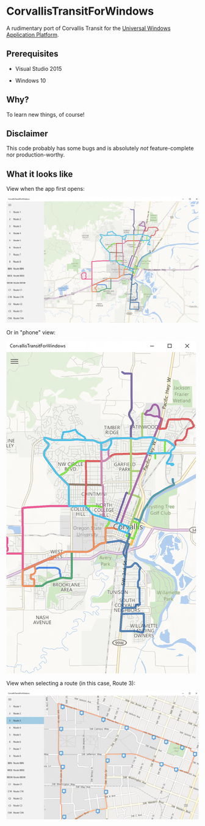 # CorvallisTransitForWindows
A rudimentary port of Corvallis Transit for the [Universal Windows Application Platform](https://msdn.microsoft.com/en-us/library/windows/apps/xaml/dn894631.aspx).

## Prerequisites

- Visual Studio 2015

- Windows 10

## Why?

To learn new things, of course!

## Disclaimer

This code probably has some bugs and is absolutely *not* feature-complete nor production-worthy.

## What it looks like

View when the app first opens:

![overall](https://raw.githubusercontent.com/cartermp/CorvallisTransitForWindows/master/CorvallisTransitForWindows/Assets/CorvallisTransitOverall.PNG)

Or in "phone" view:

![phone view](https://raw.githubusercontent.com/cartermp/CorvallisTransitForWindows/master/CorvallisTransitForWindows/Assets/CorvallisTransitPhoneView.PNG)

View when selecting a route (in this case, Route 3):

![route 3](https://raw.githubusercontent.com/cartermp/CorvallisTransitForWindows/master/CorvallisTransitForWindows/Assets/CorvallisTransitRoute3.PNG)
